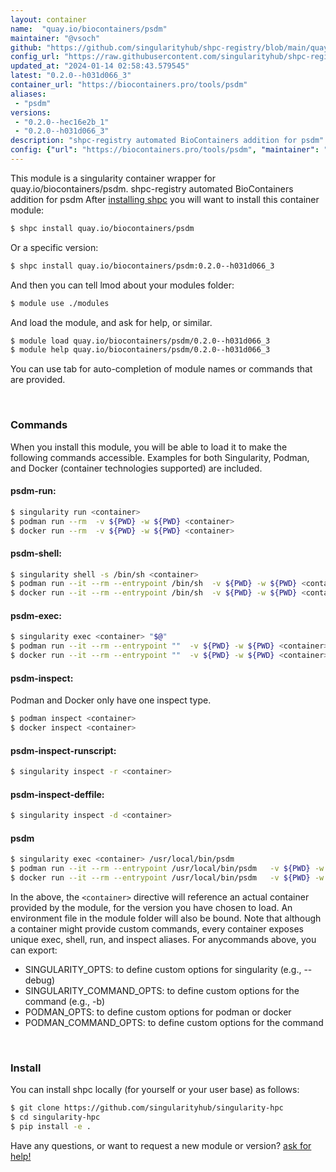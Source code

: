 ```yaml
---
layout: container
name:  "quay.io/biocontainers/psdm"
maintainer: "@vsoch"
github: "https://github.com/singularityhub/shpc-registry/blob/main/quay.io/biocontainers/psdm/container.yaml"
config_url: "https://raw.githubusercontent.com/singularityhub/shpc-registry/main/quay.io/biocontainers/psdm/container.yaml"
updated_at: "2024-01-14 02:58:43.579545"
latest: "0.2.0--h031d066_3"
container_url: "https://biocontainers.pro/tools/psdm"
aliases:
 - "psdm"
versions:
 - "0.2.0--hec16e2b_1"
 - "0.2.0--h031d066_3"
description: "shpc-registry automated BioContainers addition for psdm"
config: {"url": "https://biocontainers.pro/tools/psdm", "maintainer": "@vsoch", "description": "shpc-registry automated BioContainers addition for psdm", "latest": {"0.2.0--h031d066_3": "sha256:fa495bbe1c600390216466570cb4ff4b5bcdd419d83aaae55e7fe43dff97dac3"}, "tags": {"0.2.0--hec16e2b_1": "sha256:d217f8d5850dfd3dcafa49b194eba7b5579b94a81565570557b81118de305b6a", "0.2.0--h031d066_3": "sha256:fa495bbe1c600390216466570cb4ff4b5bcdd419d83aaae55e7fe43dff97dac3"}, "docker": "quay.io/biocontainers/psdm", "aliases": {"psdm": "/usr/local/bin/psdm"}}
---
```


This module is a singularity container wrapper for quay.io/biocontainers/psdm.
shpc-registry automated BioContainers addition for psdm
After [installing shpc](#install) you will want to install this container module:


```bash
$ shpc install quay.io/biocontainers/psdm
```

Or a specific version:

```bash
$ shpc install quay.io/biocontainers/psdm:0.2.0--h031d066_3
```

And then you can tell lmod about your modules folder:

```bash
$ module use ./modules
```

And load the module, and ask for help, or similar.

```bash
$ module load quay.io/biocontainers/psdm/0.2.0--h031d066_3
$ module help quay.io/biocontainers/psdm/0.2.0--h031d066_3
```

You can use tab for auto-completion of module names or commands that are provided.

<br>

### Commands

When you install this module, you will be able to load it to make the following commands accessible.
Examples for both Singularity, Podman, and Docker (container technologies supported) are included.

#### psdm-run:

```bash
$ singularity run <container>
$ podman run --rm  -v ${PWD} -w ${PWD} <container>
$ docker run --rm  -v ${PWD} -w ${PWD} <container>
```

#### psdm-shell:

```bash
$ singularity shell -s /bin/sh <container>
$ podman run --it --rm --entrypoint /bin/sh  -v ${PWD} -w ${PWD} <container>
$ docker run --it --rm --entrypoint /bin/sh  -v ${PWD} -w ${PWD} <container>
```

#### psdm-exec:

```bash
$ singularity exec <container> "$@"
$ podman run --it --rm --entrypoint ""  -v ${PWD} -w ${PWD} <container> "$@"
$ docker run --it --rm --entrypoint ""  -v ${PWD} -w ${PWD} <container> "$@"
```

#### psdm-inspect:

Podman and Docker only have one inspect type.

```bash
$ podman inspect <container>
$ docker inspect <container>
```

#### psdm-inspect-runscript:

```bash
$ singularity inspect -r <container>
```

#### psdm-inspect-deffile:

```bash
$ singularity inspect -d <container>
```


#### psdm

```bash
$ singularity exec <container> /usr/local/bin/psdm
$ podman run --it --rm --entrypoint /usr/local/bin/psdm   -v ${PWD} -w ${PWD} <container> -c " $@"
$ docker run --it --rm --entrypoint /usr/local/bin/psdm   -v ${PWD} -w ${PWD} <container> -c " $@"
```



In the above, the `<container>` directive will reference an actual container provided
by the module, for the version you have chosen to load. An environment file in the
module folder will also be bound. Note that although a container
might provide custom commands, every container exposes unique exec, shell, run, and
inspect aliases. For anycommands above, you can export:

 - SINGULARITY_OPTS: to define custom options for singularity (e.g., --debug)
 - SINGULARITY_COMMAND_OPTS: to define custom options for the command (e.g., -b)
 - PODMAN_OPTS: to define custom options for podman or docker
 - PODMAN_COMMAND_OPTS: to define custom options for the command

<br>

### Install

You can install shpc locally (for yourself or your user base) as follows:

```bash
$ git clone https://github.com/singularityhub/singularity-hpc
$ cd singularity-hpc
$ pip install -e .
```

Have any questions, or want to request a new module or version? [ask for help!](https://github.com/singularityhub/singularity-hpc/issues)